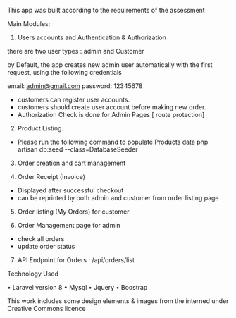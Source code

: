 
This app was built according to the requirements of  the assessment

Main Modules:

1. Users accounts and Authentication & Authorization 

there are two user types : admin and Customer

by Default, the app creates new admin user automatically with the first request, using the following credentials

email: admin@gmail.com
password: 12345678

- customers can register user accounts.
- customers should create user account before making new order.
- Authorization Check is done for Admin Pages [ route protection]
 

2. Product Listing.

* Please run the following command to populate Products data 
  php artisan db:seed --class=DatabaseSeeder

3. Order creation and cart management

4. Order Receipt (Invoice) 
 - Displayed after successful checkout
 - can be reprinted by both admin and customer from order listing page

5.  Order listing (My Orders) for customer

6.  Order Management page for admin
- check all orders
- update order status

 
7. API Endpoint for Orders : /api/orders/list



Technology Used

•	Laravel version 8
•	Mysql
•	Jquery
•	Boostrap


This work includes some design elements & images from the interned under Creative Commons licence

